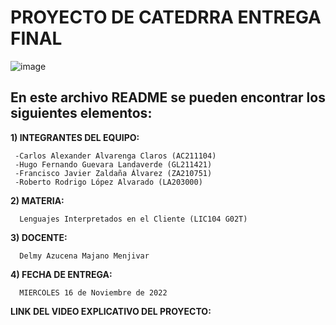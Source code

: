 # PROYECTO DE CATEDRRA ENTREGA FINAL
![image](https://user-images.githubusercontent.com/79995182/188522186-37932faa-4194-4c29-b288-f1530fa68e41.png)


 ## En este archivo README se pueden encontrar los siguientes elementos:
 
 **1) INTEGRANTES DEL EQUIPO:**

     -Carlos Alexander Alvarenga Claros (AC211104)
     -Hugo Fernando Guevara Landaverde (GL211421)
     -Francisco Javier Zaldaña Álvarez (ZA210751)
     -Roberto Rodrigo López Alvarado (LA203000)
     
 **2) MATERIA:**
      
      Lenguajes Interpretados en el Cliente (LIC104 G02T)
      
 **3) DOCENTE:**
      
      Delmy Azucena Majano Menjivar

 **4) FECHA DE ENTREGA:**
 
      MIERCOLES 16 de Noviembre de 2022
      
 **LINK DEL VIDEO EXPLICATIVO DEL PROYECTO:**
 
     
      
      

